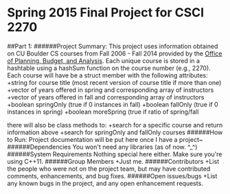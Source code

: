 # Spring 2015 Final Project for CSCI 2270 
##Part 1: 
######Project Summary:
This project uses information obtained on CU Boulder CS courses from Fall 2006 - Fall 2014 provided by the [Office of Planning, Budget, and Analysis](http://www.colorado.edu/pba/course/). Each unique course is stored in a hashtable using a hashSum function on the course number (e.g., 2270). Each course will have be a struct member with the following attributes:
+string for course title (most recent version of course title if more than one)
+vector of years offered in spring and corresponding array of instructors
+vector of years offered in fall and corresponding array of instructors
+boolean springOnly (true if 0 instances in fall)
+boolean fallOnly (true if 0 instances in spring)
+boolean moreSpring (true if ratio of spring/fall 


there will also be class methods to:
+search for a specific course and return information above
+search for springOnly and fallOnly courses
######How to Run:
Project documentation will be put here once I have a project~
######Dependencies
You won't need any libraries (as of now. ^_^)
######System	Requirements
Nothing special here either. Make sure you're using C++11.
######Group	Members
+Just me. 
######Contributors
+List the people who	were not on the	project	team,	but may	have contributed comments, enhancements, and	bug	fixes.
######Open	issues/bugs
+List any known bugs in the project,	and any open enhancement requests.
